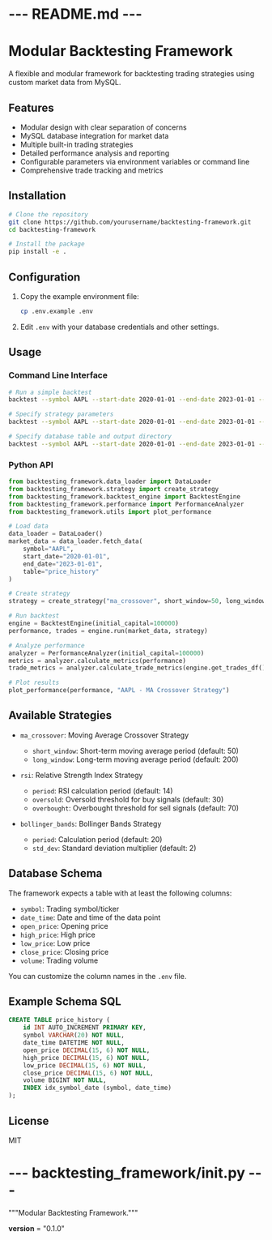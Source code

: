 # --- README.md ---
# Modular Backtesting Framework

A flexible and modular framework for backtesting trading strategies using custom market data from MySQL.

## Features

- Modular design with clear separation of concerns
- MySQL database integration for market data
- Multiple built-in trading strategies
- Detailed performance analysis and reporting
- Configurable parameters via environment variables or command line
- Comprehensive trade tracking and metrics

## Installation

```bash
# Clone the repository
git clone https://github.com/yourusername/backtesting-framework.git
cd backtesting-framework

# Install the package
pip install -e .
```

## Configuration

1. Copy the example environment file:
   ```bash
   cp .env.example .env
   ```

2. Edit `.env` with your database credentials and other settings.

## Usage

### Command Line Interface

```bash
# Run a simple backtest
backtest --symbol AAPL --start-date 2020-01-01 --end-date 2023-01-01 --strategy ma_crossover

# Specify strategy parameters
backtest --symbol AAPL --start-date 2020-01-01 --end-date 2023-01-01 --strategy ma_crossover --params '{"short_window":50,"long_window":200}'

# Specify database table and output directory
backtest --symbol AAPL --start-date 2020-01-01 --end-date 2023-01-01 --strategy rsi --table my_price_table --output-dir ./my_results
```

### Python API

```python
from backtesting_framework.data_loader import DataLoader
from backtesting_framework.strategy import create_strategy
from backtesting_framework.backtest_engine import BacktestEngine
from backtesting_framework.performance import PerformanceAnalyzer
from backtesting_framework.utils import plot_performance

# Load data
data_loader = DataLoader()
market_data = data_loader.fetch_data(
    symbol="AAPL",
    start_date="2020-01-01",
    end_date="2023-01-01",
    table="price_history"
)

# Create strategy
strategy = create_strategy("ma_crossover", short_window=50, long_window=200)

# Run backtest
engine = BacktestEngine(initial_capital=100000)
performance, trades = engine.run(market_data, strategy)

# Analyze performance
analyzer = PerformanceAnalyzer(initial_capital=100000)
metrics = analyzer.calculate_metrics(performance)
trade_metrics = analyzer.calculate_trade_metrics(engine.get_trades_df())

# Plot results
plot_performance(performance, "AAPL - MA Crossover Strategy")
```

## Available Strategies

- `ma_crossover`: Moving Average Crossover Strategy
  - `short_window`: Short-term moving average period (default: 50)
  - `long_window`: Long-term moving average period (default: 200)

- `rsi`: Relative Strength Index Strategy
  - `period`: RSI calculation period (default: 14)
  - `oversold`: Oversold threshold for buy signals (default: 30)
  - `overbought`: Overbought threshold for sell signals (default: 70)

- `bollinger_bands`: Bollinger Bands Strategy
  - `period`: Calculation period (default: 20)
  - `std_dev`: Standard deviation multiplier (default: 2)

## Database Schema

The framework expects a table with at least the following columns:
- `symbol`: Trading symbol/ticker
- `date_time`: Date and time of the data point
- `open_price`: Opening price
- `high_price`: High price
- `low_price`: Low price
- `close_price`: Closing price
- `volume`: Trading volume

You can customize the column names in the `.env` file.

## Example Schema SQL

```sql
CREATE TABLE price_history (
    id INT AUTO_INCREMENT PRIMARY KEY,
    symbol VARCHAR(20) NOT NULL,
    date_time DATETIME NOT NULL,
    open_price DECIMAL(15, 6) NOT NULL,
    high_price DECIMAL(15, 6) NOT NULL,
    low_price DECIMAL(15, 6) NOT NULL,
    close_price DECIMAL(15, 6) NOT NULL,
    volume BIGINT NOT NULL,
    INDEX idx_symbol_date (symbol, date_time)
);
```

## License

MIT

# --- backtesting_framework/__init__.py ---
"""Modular Backtesting Framework."""

__version__ = "0.1.0"

